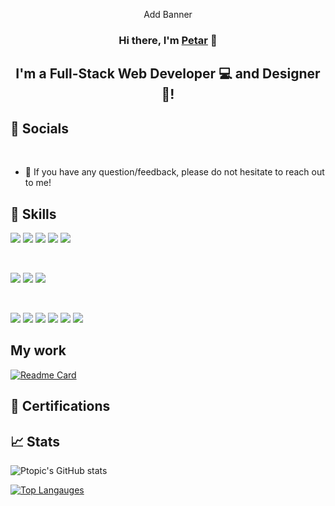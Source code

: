 <p align="center">
Add Banner
</p>

<h3 align="center">
Hi there, I'm <a href="https://www.petartopic.dev/" target="_blank" rel="noreferrer">Petar</a> 👋
</h3>

<h2 align="center">
I'm a Full-Stack Web Developer 💻 and Designer 🎨!
</h2> 

## 🤝 Socials 
<a href></a>
</br>
- 💬 If you have any question/feedback, please do not hesitate to reach out to me!

## 💼 Skills

![](https://img.shields.io/badge/Code-React-informational?style=flat&logo=react&color=61DAFB)
![](https://img.shields.io/badge/Code-Redux-informational?style=flat&logo=Redux&color=764ABC)
![](https://img.shields.io/badge/Code-JavaScript-informational?style=flat&logo=JavaScript&color=F7DF1E)
![](https://img.shields.io/badge/Code-HTML5-informational?style=flat&logo=HTML5&color=E34F26)
![](https://img.shields.io/badge/Code-PostgreSQL-informational?style=flat&logo=PostgreSQL&color=336791)

</br>

![](https://img.shields.io/badge/Style-Bootstrap-informational?style=flat&logo=Bootstrap&color=7952B3)
![](https://img.shields.io/badge/Style-CSS3-informational?style=flat&logo=CSS3&color=1572B6)
![](https://img.shields.io/badge/Style-styled--components-informational?style=flat&logo=styled-components&color=DB7093)


</br>

![](https://img.shields.io/badge/Tools-Figma-informational?style=flat&logo=Figma&color=F24E1E)
![](https://img.shields.io/badge/Tools-NPM-informational?style=flat&logo=NPM&color=CB3837)
![](https://img.shields.io/badge/Tools-Heroku-informational?style=flat&logo=Heroku&color=430098)
![](https://img.shields.io/badge/Tools-Netlify-informational?style=flat&logo=netlify&color=00C7B7)
![](https://img.shields.io/badge/Tools-Git-informational?style=flat&logo=Git&color=F05032)
![](https://img.shields.io/badge/Tools-GitHub-informational?style=flat&logo=GitHub&color=181717)

## My work
[![Readme Card](https://github-readme-stats.vercel.app/api/pin/?username=Ptopic&repo=Cjenik-app&theme=dark)](https://github.com/Ptopic/Cjenik-app)

## 📜 Certifications 

## 📈 Stats 

![Ptopic's GitHub stats](https://github-readme-stats.vercel.app/api?username=Ptopic&theme=aura_dark&show_icons=true)

[![Top Langauges](https://github-readme-stats.vercel.app/api/top-langs/?username=Ptopic&layout=compact&theme=aura_dark)](https://github.com/Ptopic)
